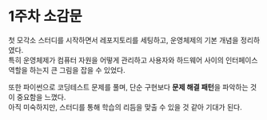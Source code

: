 # 1주차 소감문

첫 모각소 스터디를 시작하면서 레포지토리를 세팅하고, 운영체제의 기본 개념을 정리하였다.  
특히 운영체제가 컴퓨터 자원을 어떻게 관리하고 사용자와 하드웨어 사이의 인터페이스 역할을 하는지 큰 그림을 잡을 수 있었다.  

또한 파이썬으로 코딩테스트 문제를 풀며, 단순 구현보다 **문제 해결 패턴**을 파악하는 것이 중요함을 느꼈다.  
아직 미숙하지만, 스터디를 통해 학습의 리듬을 맞출 수 있을 것 같아 기대가 된다.
